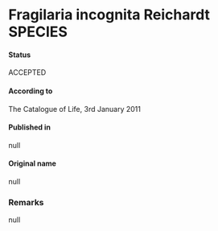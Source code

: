 Fragilaria incognita Reichardt SPECIES
=======

#### Status
ACCEPTED

#### According to
The Catalogue of Life, 3rd January 2011

#### Published in
null

#### Original name
null

### Remarks
null